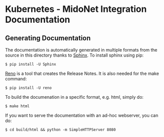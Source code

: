 # Kubernetes - MidoNet Integration Documentation

## Generating Documentation

The documentation is automatically generated in multiple formats from the
source in this directory thanks to
[Sphinx](https://pypi.python.org/pypi/Sphinx). To install sphinx using pip:

    $ pip install -U Sphinx

[Reno](https://pypi.python.org/pypi/reno/1.3.1) is a tool that creates the
Release Notes. It is also needed for the make command:

    $ pip install -U reno

To build the documenation in a specific format, e.g. html, simply do:

    $ make html

If you want to serve the documentation with an ad-hoc webserver, you can do:

    $ cd build/html && python -m SimpleHTTPServer 8080
